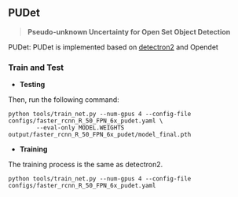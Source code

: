 ## PUDet

> **Pseudo-unknown Uncertainty for Open Set Object Detection**<br>

PUDet: PUDet is implemented based on [detectron2](https://github.com/facebookresearch/detectron2) and Opendet

### Train and Test

* **Testing**

Then, run the following command:
```
python tools/train_net.py --num-gpus 4 --config-file configs/faster_rcnn_R_50_FPN_6x_pudet.yaml \
        --eval-only MODEL.WEIGHTS output/faster_rcnn_R_50_FPN_6x_pudet/model_final.pth
```

* **Training**

The training process is the same as detectron2.
```
python tools/train_net.py --num-gpus 4 --config-file configs/faster_rcnn_R_50_FPN_6x_pudet.yaml
```

